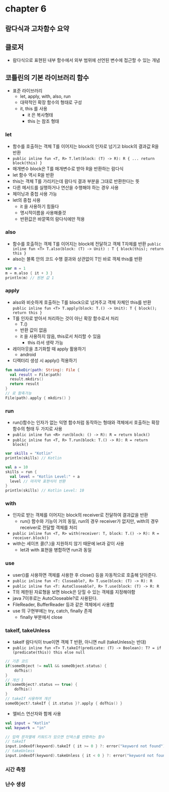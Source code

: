 # chapter 6

## 람다식과 고차함수 요약

## 클로저

- 람다식으로 표현된 내부 함수에서 외부 범위에 선언된 변수에 접근할 수 있는 개념

## 코틀린의 기본 라이브러리 함수

- 표준 라이브러리
  - let, apply, with, also, run
  - 대략적인 확장 함수의 형태로 구성
  - it, this 를 사용
    - it 은 복사형태
    - this 는 참조 형태

### let

- 함수를 호출하는 객체 T를 이어지는 block의 인자로 넘기고 block의 결과값 R을 반환
- `public inline fun <T, R> T.let(block: (T) -> R): R { ... return block(this) }`
- 매개변수 block은 T를 매개변수로 받아 R을 반환하는 람다식
- let 함수 역시 R을 반환
- this는 객체 T를 가리키는데 람다식 결과 부분을 그대로 반환한다는 뜻
- 다른 메서드를 실행하거나 연산을 수행해야 하는 경우 사용
- 체이닝과 중첩 사용 가능
- let의 중첩 사용
  - it 을 사용하기 힘들다
  - 명시적이름을 사용해줄것
  - 반환값은 바깥쪽의 람다식에만 적용

### also

- 함수를 호출하는 객체 T를 이어지는 block에 전달하고 객체 T자체를 반환
  `public inline fun <T> T.also(block: (T) -> Unit) : T { block(this); return this }`
- also는 블록 안의 코드 수행 결과와 상관없이 T인 바로 객체 this를 반환

```kotlin
var m = 1
m = m.also { it + 3 }
println(m) // 원본 값 1
```

### apply

- also와 비슷하게 호출하는 T를 block으로 넘겨주고 객체 자체인 this를 반환
  `public inline fun <T> T.apply(block: T.() -> Unit): T { block(); return this }`
- T를 인자로 받아서 처리하는 것이 아닌 확장 함수로서 처리
  - T.()
  - 반환 값이 없음
  - it 을 사용하지 않음, this로서 처리할 수 있음
    - this 라서 생략 가능
- 레이아웃을 초기화할 때 apply 활용하기
  - android
- 디렉터리 생성 시 apply() 적용하기

```kotlin
fun makeDir(path: String): File {
  val result = File(path)
  result.mkdirs()
  return result
}
// 로 함축가능
File(path).apply { mkdirs() }
```

### run

- run()함수는 인자가 없는 익명 함수처럼 동작하는 형태와 객체에서 호출하는 확장 함수의 형태 두 가지로 사용
- `public inline fun <R> run(block: () -> R): R = return block()`
- `public inline fun <T, R> T.run(block: T.() -> R): R = return block()`

```kotlin
var skills = "Kotlin"
println(skills) // Kotlin

val a = 10
skills = run {
  val level = "Kotlin Level:" + a
  level // 마지막 표현식이 반환
}
println(skills) // Kotlin Level: 10
```

### with

- 인자로 받는 객체를 이어지는 block의 receiver로 전달하여 결과값을 반환
  - run() 함수와 기능이 거의 동일, run의 경우 receiver가 없지만, with의 경우 receiver로 전달할 객체를 처리
- `public inline fun <T, R> with(receiver: T, block: T.() -> R): R = receiver.block()`
- with는 세이프 콜(?.)을 지원하지 않기 때문에 let과 같이 사용
  - let과 with 표현을 병합하면 run과 동일

### use

- user()를 사용하면 객체를 사용한 후 close() 등을 자동적으로 호출해 닫아준다.
- `public inline fun <T: Closeable?, R> T.use(block: (T) -> R): R`
- `public inline fun <T: AutoCloseable?, R> T.use(block: (T) -> R: R`
- T의 제한된 자료형을 보면 block은 닫힐 수 있는 객체를 지정해야함
- java 7이후로는 AutoCloseable?로 사용된다.
- FileReader, BufferReader 등과 같은 객체에서 사용함
- use 의 구현부에는 try, catch, finally 존재
  - finally 부분에서 close

### takeIf, takeUnless

- takeIf 람다식이 true이면 객체 T 반환, 아니면 null (takeUnless는 반대)
- `public inline fun <T> T.takeIf(predicate: (T) -> Boolean): T? = if (predicate(this)) this else null`

```kotlin
// 기존 코드
if(someObject != null && someObject.status) {
    doThis()
}
// 개선 1
if(someObject?.status == true) {
    doThis()
}
// takeIf 사용하여 개선
someObject?.takeIf { it.status }?.apply { doThis() }
```

- 엘비스 연산자와 함께 사용

```kotlin
val input = "Kotlin"
val keywork = "in"

// 입력 문자열에 키워드가 있으면 인덱스를 반환하는 함수
// takeIf
input.indexOf(keyword).takeIf { it >= 0 } ?: error("keyword not found")
// takeUnless
input.indexOf(keyword).takeUnless { it < 0 } ?: error("keyword not found")
```

### 시간 측정

### 난수 생성
